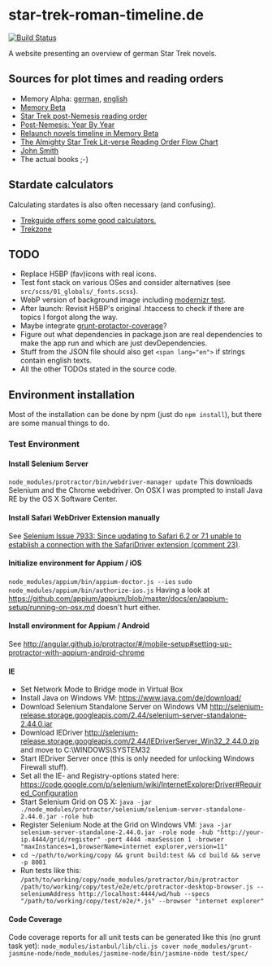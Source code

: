 # star-trek-roman-timeline.de

[![Build Status](https://travis-ci.org/PhilippSoehnlein/star-trek-roman-timeline.de.svg?branch=master)](https://travis-ci.org/PhilippSoehnlein/star-trek-roman-timeline.de)

A website presenting an overview of german Star Trek novels.

## Sources for plot times and reading orders
* Memory Alpha: [german](http://de.memory-alpha.org/wiki/Hauptseite), [english](http://en.memory-alpha.org/wiki/Portal:Main)
* [Memory Beta](http://memory-beta.wikia.com/wiki/Main_Page)
* [Star Trek post-Nemesis reading order](http://www.shastrix.com/books/star-trek-reading-order.php)
* [Post-Nemesis: Year By Year](http://startreklitverse.yolasite.com/post-nemesis-year-by-year.php)
* [Relaunch novels timeline in Memory Beta](http://memory-beta.wikia.com/wiki/Relaunch_novels_timeline)
* [The Almighty Star Trek Lit-verse Reading Order Flow Chart](http://www.thetrekcollective.com/p/trek-lit-reading-order.html)
* [John Smith](http://startrekchapterstimeline.jimdo.com/)
* The actual books ;-)

## Stardate calculators

Calculating stardates is also often necessary (and confusing).
* [Trekguide offers some good calculators.](http://trekguide.com/Stardates.htm)
* [Trekzone](http://www.trekzone.de/sfrs/stardate.php)

## TODO

- Replace H5BP (fav)icons with real icons.
- Test font stack on various OSes and consider alternatives (see ``src/scss/01_globals/_fonts.scss``).
- WebP version of background image including [modernizr test](https://github.com/Modernizr/Modernizr/blob/master/feature-detects/img/webp.js).
- After launch: Revisit H5BP's original .htaccess to check if there are topics I forgot along the way.
- Maybe integrate [grunt-protactor-coverage](https://www.npmjs.com/package/grunt-protractor-coverage)?
- Figure out what dependencies in package.json are real dependencies to make the app run and which are just devDependencies.
- Stuff from the JSON file should also get ``<span lang="en">`` if strings contain english texts.
- All the other TODOs stated in the source code.

## Environment installation

Most of the installation can be done by npm (just do ``npm install``), but there are some manual things to do.

### Test Environment
#### Install Selenium Server
``node_modules/protractor/bin/webdriver-manager update``
This downloads Selenium and the Chrome webdriver. On OSX I was prompted to install Java RE by the OS X Software Center.

#### Install Safari WebDriver Extension manually
See [Selenium Issue 7933: Since updating to Safari 6.2 or 7.1 unable to establish a connection with the SafariDriver extension (comment 23)](https://code.google.com/p/selenium/issues/detail?id=7933#c23).

#### Initialize environment for Appium / iOS
``node_modules/appium/bin/appium-doctor.js --ios``
``sudo node_modules/appium/bin/authorize-ios.js``
Having a look at https://github.com/appium/appium/blob/master/docs/en/appium-setup/running-on-osx.md doesn't hurt either.

#### Install environment for Appium / Android
See http://angular.github.io/protractor/#/mobile-setup#setting-up-protractor-with-appium-android-chrome

#### IE
- Set Network Mode to Bridge mode in Virtual Box
- Install Java on Windows VM: https://www.java.com/de/download/
- Download Selenium Standalone Server on Windows VM http://selenium-release.storage.googleapis.com/2.44/selenium-server-standalone-2.44.0.jar
- Download IEDriver http://selenium-release.storage.googleapis.com/2.44/IEDriverServer_Win32_2.44.0.zip and move to C:\WINDOWS\SYSTEM32
- Start IEDriver Server once (this is only needed for unlocking Windows Firewall stuff).
- Set all the IE- and Registry-options stated here: https://code.google.com/p/selenium/wiki/InternetExplorerDriver#Required_Configuration
- Start Selenium Grid on OS X: ``java -jar ./node_modules/protractor/selenium/selenium-server-standalone-2.44.0.jar -role hub``
- Register Selenium Node at the Grid on Windows VM: ``java -jar selenium-server-standalone-2.44.0.jar -role node -hub "http://your-ip.4444/grid/register" -port 4444 -maxSession 1 -browser "maxInstances=1,browserName=internet explorer,version=11"``
- ``cd ~/path/to/working/copy && grunt build:test && cd build && serve -p 8001``
- Run tests like this: ``/path/to/working/copy/node_modules/protractor/bin/protractor /path/to/working/copy/test/e2e/etc/protractor-desktop-browser.js --seleniumAddress http://localhost:4444/wd/hub --specs "/path/to/working/copy/test/e2e/*.js" --browser "internet explorer"``

#### Code Coverage
Code coverage reports for all unit tests can be generated like this (no grunt task yet):
``node_modules/istanbul/lib/cli.js cover node_modules/grunt-jasmine-node/node_modules/jasmine-node/bin/jasmine-node test/spec/``
